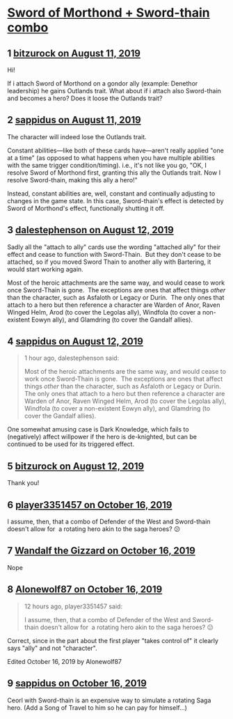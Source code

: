 # [Sword of Morthond + Sword-thain combo](https://community.fantasyflightgames.com/topic/298732-sword-of-morthond-sword-thain-combo/)

## 1 [bitzurock on August 11, 2019](https://community.fantasyflightgames.com/topic/298732-sword-of-morthond-sword-thain-combo/?do=findComment&comment=3761148)

Hi!

If i attach Sword of Morthond on a gondor ally (example: Denethor leadership) he gains Outlands trait. What about if i attach also Sword-thain and becomes a hero? Does it loose the Outlands trait?

## 2 [sappidus on August 11, 2019](https://community.fantasyflightgames.com/topic/298732-sword-of-morthond-sword-thain-combo/?do=findComment&comment=3761157)

The character will indeed lose the Outlands trait.

Constant abilities—like both of these cards have—aren't really applied "one at a time" (as opposed to what happens when you have multiple abilities with the same trigger condition/timing). i.e., it's not like you go, "OK, I resolve Sword of Morthond first, granting this ally the Outlands trait. Now I resolve Sword-thain, making this ally a hero!"

Instead, constant abilities are, well, constant and continually adjusting to changes in the game state. In this case, Sword-thain's effect is detected by Sword of Morthond's effect, functionally shutting it off.

## 3 [dalestephenson on August 12, 2019](https://community.fantasyflightgames.com/topic/298732-sword-of-morthond-sword-thain-combo/?do=findComment&comment=3761193)

Sadly all the "attach to ally" cards use the wording "attached ally" for their effect and cease to function with Sword-Thain.  But they don't cease to be attached, so if you moved Sword Thain to another ally with Bartering, it would start working again.

Most of the heroic attachments are the same way, and would cease to work once Sword-Thain is gone.  The exceptions are ones that affect things *other* than the character, such as Asfaloth or Legacy or Durin.  The only ones that attach to a hero but then reference a character are Warden of Anor, Raven Winged Helm, Arod (to cover the Legolas ally), Windfola (to cover a non-existent Eowyn ally), and Glamdring (to cover the Gandalf allies).

## 4 [sappidus on August 12, 2019](https://community.fantasyflightgames.com/topic/298732-sword-of-morthond-sword-thain-combo/?do=findComment&comment=3761243)

> 1 hour ago, dalestephenson said:
> 
> Most﻿ of the heroic attachments are the same way, and would cease to work once Sword-Thain is gone.  The﻿﻿﻿ exceptions are ones that affect things *other* than the character, such as Asfaloth or Legacy or Durin.  The only ones that attach to a hero but then reference a character are Warden of Anor, Raven Winged Helm, Arod (to cover the Legolas ally), Windfola (to cover a non-existent Eowyn﻿ ally), and Glamdring (to cover the Gandalf allies).﻿

One somewhat amusing case is Dark Knowledge, which fails to (negatively) affect willpower if the hero is de-knighted, but can be continued to be used for its triggered effect.

## 5 [bitzurock on August 12, 2019](https://community.fantasyflightgames.com/topic/298732-sword-of-morthond-sword-thain-combo/?do=findComment&comment=3761416)

Thank you!

## 6 [player3351457 on October 16, 2019](https://community.fantasyflightgames.com/topic/298732-sword-of-morthond-sword-thain-combo/?do=findComment&comment=3807044)

I assume, then, that a combo of Defender of the West and Sword-thain doesn't allow for  a rotating hero akin to the saga heroes? 😕

## 7 [Wandalf the Gizzard on October 16, 2019](https://community.fantasyflightgames.com/topic/298732-sword-of-morthond-sword-thain-combo/?do=findComment&comment=3807207)

Nope

## 8 [Alonewolf87 on October 16, 2019](https://community.fantasyflightgames.com/topic/298732-sword-of-morthond-sword-thain-combo/?do=findComment&comment=3807264)

> 12 hours ago, player3351457 said:
> 
> I assume, then, that a combo of Defender of the West and Sword-thain doesn't allow for  a rotating hero akin to the saga heroes? 😕

Correct, since in the part about the first player "takes control of" it clearly says "ally" and not "character".

Edited October 16, 2019 by Alonewolf87

## 9 [sappidus on October 16, 2019](https://community.fantasyflightgames.com/topic/298732-sword-of-morthond-sword-thain-combo/?do=findComment&comment=3807283)

Ceorl with Sword-thain is an expensive way to simulate a rotating Saga hero. (Add a Song of Travel to him so he can pay for himself…)

